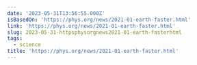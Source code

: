 ```yaml
---
date: '2023-05-31T13:56:55.000Z'
isBasedOn: 'https://phys.org/news/2021-01-earth-faster.html'
link: 'https://phys.org/news/2021-01-earth-faster.html'
slug: 2023-05-31-httpsphysorgnews2021-01-earth-fasterhtml
tags:
  - science
title: 'https://phys.org/news/2021-01-earth-faster.html'
---
```


